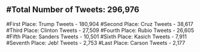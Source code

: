 #Total Number of Tweets: 296,976 
---
#First Place: Trump Tweets - 180,904
#Second Place: Cruz Tweets - 38,617
#Third Place: Clinton Tweets - 27,509
#Fourth Place: Rubio Tweets - 26,605
#Fifth Place: Sanders Tweets - 10,501
#Sixth Place: Kasich Tweets - 7,911
#Seventh Place: Jeb! Tweets - 2,753
#Last Place: Carson Tweets - 2,177
